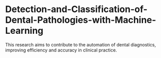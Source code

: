 # Detection-and-Classification-of-Dental-Pathologies-with-Machine-Learning
This research aims to contribute to the automation of dental diagnostics, improving efficiency and accuracy in clinical practice.
